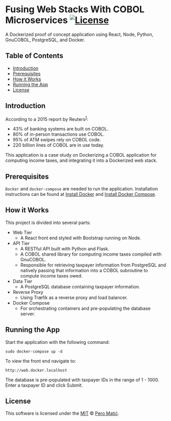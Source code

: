 # Fusing Web Stacks With COBOL Microservices [![License](https://img.shields.io/badge/license-MIT-blue.svg)](https://github.com/perspectivism/web-stacks-with-cobol/blob/master/LICENSE)

A Dockerized proof of concept application using React, Node, Python, GnuCOBOL, PostgreSQL, and Docker.

## Table of Contents

- [Introduction](#introduction)
- [Prerequisites](#prerequisites)
- [How it Works](#how-it-works)
- [Running the App](#running-the-app)
- [License](#license)

## Introduction

According to a 2015 report by Reuters<sup>[1](http://fingfx.thomsonreuters.com/gfx/rngs/USA-BANKS-COBOL/010040KH18J/index.html)</sup>:

- 43% of banking systems are built on COBOL.
- 80% of in-person transactions use COBOL.
- 95% of ATM swipes rely on COBOL code.
- 220 billion lines of COBOL are in use today.

This application is a case study on Dockerizing a COBOL application for computing income taxes, and integrating it into a Dockerized web stack.

## Prerequisites

`Docker` and `docker-compose` are needed to run the application. Installation instructions can be found at [Install Docker](https://docs.docker.com/compose/install/) and [Install Docker Compose](https://docs.docker.com/compose/install/).

## How it Works

This project is divided into several parts:

- Web Tier
    - A React front end styled with Bootstrap running on Node.
- API Tier
    - A RESTful API built with Python and Flask.
    - A COBOL shared library for computing income taxes compiled with GnuCOBOL.
    - Responsible for retrieving taxpayer information from PostgreSQL and natively passing that information into a COBOL subroutine to compute income taxes owed.
- Data Tier
    - A PostgreSQL database containing taxpayer information.
- Reverse Proxy
    - Using Træfik as a reverse proxy and load balancer.
- Docker Compose
    - For orchestrating containers and pre-populating the database server.

## Running the App

Start the application with the following command:
```console
sudo docker-compose up -d
```

To view the front end navigate to:
```console
http://web.docker.localhost
```
The database is pre-populated with taxpayer IDs in the range of 1 - 1000. Enter a taxpayer ID and click Submit.

## License

This software is licensed under the [MIT](https://github.com/perspectivism/web-stacks-with-cobol/blob/master/LICENSE) © [Pero Matić](https://turinginc.io).